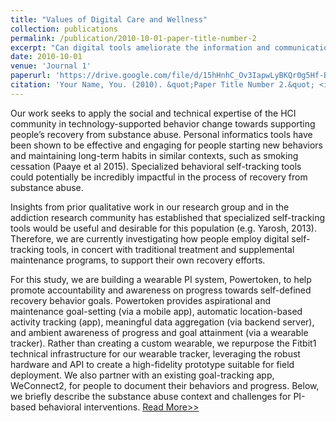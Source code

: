 ```yaml
---
title: "Values of Digital Care and Wellness"
collection: publications
permalink: /publication/2010-10-01-paper-title-number-2
excerpt: "Can digital tools ameliorate the information and communication challenges of managing chronic health conditions, for individuals and their caregivers and supporters? "
date: 2010-10-01
venue: 'Journal 1'
paperurl: 'https://drive.google.com/file/d/15hHnhC_Ov3IapwLyBKQr0g5Hf-Bhx9r2/view?usp=sharing'
citation: 'Your Name, You. (2010). &quot;Paper Title Number 2.&quot; <i>Journal 1</i>. 1(2).'
---
```

Our work seeks to apply the social and technical expertise of the HCI community in technology-supported behavior change towards supporting people’s recovery from substance abuse. Personal informatics tools have been shown to be effective and engaging for people starting new behaviors and maintaining long-term habits in similar contexts, such as smoking cessation (Paaye et al 2015). Specialized behavioral self-tracking tools could potentially be incredibly impactful in the process of recovery from substance abuse.

Insights from prior qualitative work in our research group and in the addiction research community has established that specialized self-tracking tools would be useful and desirable for this population (e.g. Yarosh, 2013). Therefore, we are currently investigating how people employ digital self-tracking tools, in concert with traditional treatment and supplemental maintenance programs, to support their own recovery efforts.

For this study, we are building a wearable PI system, Powertoken, to help promote accountability and awareness on progress towards self-defined recovery behavior goals. Powertoken provides aspirational and maintenance goal-setting (via a mobile app), automatic location-based activity tracking (app), meaningful data aggregation (via backend server), and ambient awareness of progress and goal attainment (via a wearable tracker). Rather than creating a custom wearable, we repurpose the Fitbit1 technical infrastructure for our wearable tracker, leveraging the robust hardware and API to create a high-fidelity prototype suitable for field deployment. We also partner with an existing goal-tracking app, WeConnect2, for people to document their behaviors and progress. Below, we briefly describe the substance abuse context and challenges for PI-based behavioral interventions. 
[Read More>>](https://drive.google.com/file/d/15hHnhC_Ov3IapwLyBKQr0g5Hf-Bhx9r2/view?usp=sharing)
